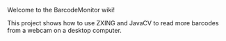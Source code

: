 Welcome to the BarcodeMonitor wiki!

This project shows how to use ZXING and JavaCV to read more barcodes from a webcam on a desktop computer.


